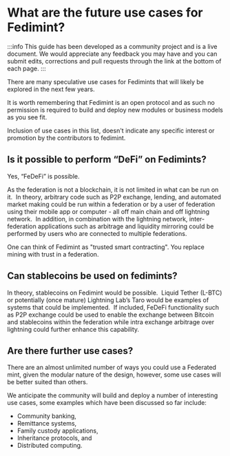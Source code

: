 # What are the future use cases for Fedimint? 

:::info
This guide has been developed as a community project and is a live document. We would appreciate any feedback you may have and you can submit edits, corrections and pull requests through the link at the bottom of each page.
:::

There are many speculative use cases for Fedimints that will likely be explored in the next few years. 

It is worth remembering that Fedimint is an open protocol and as such no permission is required to build and deploy new modules or business models as you see fit. 

Inclusion of use cases in this list, doesn't indicate any specific interest or promotion by the contributors to fedimint.

## Is it possible to perform “DeFi” on Fedimints?

Yes, “FeDeFi” is possible.

As the federation is not a blockchain, it is not limited in what can be run on it.  In theory, arbitrary code such as P2P exchange, lending, and automated market making could be run within a federation or by a user of federation using their mobile app or computer - all off main chain and off lightning network.  In addition, in combination with the lightning network, inter-federation applications such as arbitrage and liquidity mirroring could be performed by users who are connected to multiple federations. 

One can think of Fedimint as "trusted smart contracting". You replace mining with trust in a federation.

## Can stablecoins be used on fedimints?

In theory, stablecoins on Fedimint would be possible.  Liquid Tether (L-BTC) or potentially (once mature) Lightning Lab’s Taro would be examples of systems that could be implemented.  If included, FeDeFi functionality such as P2P exchange could be used to enable the exchange between Bitcoin and stablecoins within the federation while intra exchange arbitrage over lightning could further enhance this capability.

## Are there further use cases? 

There are an almost unlimited number of ways you could use a Federated mint, given the modular nature of the design, however, some use cases will be better suited than others. 

We anticipate the community will build and deploy a number of interesting use cases, some examples which have been discussed so far include: 

- Community banking,
- Remittance systems,
- Family custody applications, 
- Inheritance protocols, and 
- Distributed computing.
